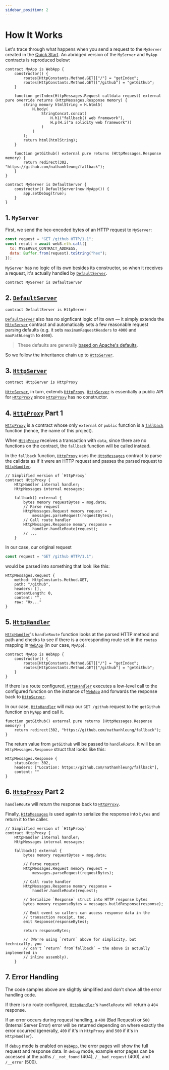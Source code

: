 ```yaml
---
sidebar_position: 2
---
```


# How It Works

Let's trace through what happens when you send a request to the `MyServer` created in the [Quick Start](/docs/quick-start). An abridged version of the `MyServer` and `MyApp` contracts is reproduced below:

```solidity title="MyApp.sol" showLineNumbers
contract MyApp is WebApp {
    constructor() {
        routes[HttpConstants.Method.GET]["/"] = "getIndex";
        routes[HttpConstants.Method.GET]["/github"] = "getGithub";
    }

    function getIndex(HttpMessages.Request calldata request) external pure override returns (HttpMessages.Response memory) {
        string memory htmlString = H.html5(
            H.body(
                StringConcat.concat(
                    H.h1("fallback() web framework"),
                    H.p(H.i("a solidity web framework"))
                )
            )
        );
        return html(htmlString);
    }

    function getGithub() external pure returns (HttpMessages.Response memory) {
        return redirect(302, "https://github.com/nathanhleung/fallback");
    }
}

contract MyServer is DefaultServer {
    constructor() DefaultServer(new MyApp()) {
        app.setDebug(true);
    }
}
```

## 1. `MyServer`

First, we send the hex-encoded bytes of an HTTP request to `MyServer`:

```javascript title="Example Request in JavaScript" showLineNumbers
const request = "GET /github HTTP/1.1";
const result = await web3.eth.call({
  to: MYSERVER_CONTRACT_ADDRESS,
  data: Buffer.from(request).toString("hex");
});
```

`MyServer` has no logic of its own besides its constructor, so when it receives a request, it's actually handled by [`DefaultServer`](https://github.com/nathanhleung/fallback/blob/main/src/HttpServer.sol).

```solidity title="MyServer.sol"
contract MyServer is DefaultServer
```

## 2. [`DefaultServer`](https://github.com/nathanhleung/fallback/blob/main/src/HttpServer.sol)

```solidity title="HttpServer.sol"
contract DefaultServer is HttpServer
```

[`DefaultServer`](https://github.com/nathanhleung/fallback/blob/main/src/HttpServer.sol) also has no signficant logic of its own — it simply extends the [`HttpServer`](https://github.com/nathanhleung/fallback/blob/main/src/HttpServer.sol) contract and automatically sets a few reasonable request parsing defaults (e.g. it sets `maximumRequestHeaders` to `4000` and `maxPathLength` to `4000`).

> These defaults are generally [based on Apache's defaults](https://stackoverflow.com/questions/1289585/what-is-apaches-maximum-url-length).

So we follow the inheritance chain up to [`HttpServer`](https://github.com/nathanhleung/fallback/blob/main/src/HttpServer.sol).

## 3. [`HttpServer`](https://github.com/nathanhleung/fallback/blob/main/src/HttpServer.sol)

```solidity title="HttpServer.sol"
contract HttpServer is HttpProxy
```

[`HttpServer`](https://github.com/nathanhleung/fallback/blob/main/src/HttpServer.sol), in turn, extends [`HttpProxy`](https://github.com/nathanhleung/fallback/blob/main/src/http/HttpProxy.sol). [`HttpServer`](https://github.com/nathanhleung/fallback/blob/main/src/HttpServer.sol) is essentially a public API for [`HttpProxy`](https://github.com/nathanhleung/fallback/blob/main/src/http/HttpProxy.sol) since [`HttpProxy`](https://github.com/nathanhleung/fallback/blob/main/src/http/HttpProxy.sol) has no constructor.

## 4. [`HttpProxy`](https://github.com/nathanhleung/fallback/blob/main/src/http/HttpProxy.sol) Part 1

[`HttpProxy`](https://github.com/nathanhleung/fallback/blob/main/src/http/HttpProxy.sol) is a contract whose only `external` or `public` function is a [`fallback`](https://docs.soliditylang.org/en/v0.8.17/contracts.html#fallback-function) function (hence, the name of this project).

When [`HttpProxy`](https://github.com/nathanhleung/fallback/blob/main/src/http/HttpProxy.sol) receives a transaction with `data`, since there are no functions on the contract, the `fallback` function will be called instead.

In the `fallback` function, [`HttpProxy`](https://github.com/nathanhleung/fallback/blob/main/src/http/HttpProxy.sol) uses the [`HttpMessages`](https://github.com/nathanhleung/fallback/blob/main/src/http/HttpMessages.sol) contract to parse the calldata as if it were an HTTP request and passes the parsed request to [`HttpHandler`](https://github.com/nathanhleung/fallback/blob/main/src/http/HttpHandler.sol).

```solidity title="HttpProxy.sol" showLineNumbers
// Simplified version of `HttpProxy`
contract HttpProxy {
    HttpHandler internal handler;
    HttpMessages internal messages;

    fallback() external {
        bytes memory requestBytes = msg.data;
        // Parse request
        HttpMessages.Request memory request =
            messages.parseRequest(requestBytes);
        // Call route handler
        HttpMessages.Response memory response =
            handler.handleRoute(request);
        // ...
    }
```

In our case, our original request

```js
const request = "GET /github HTTP/1.1";
```

would be parsed into something that look like this:

```solidity
HttpMessages.Request {
    method: HttpConstants.Method.GET,
    path: "/github",
    headers: [],
    contentLength: 0,
    content: "",
    raw: "0x..."
}
```

## 5. [`HttpHandler`](https://github.com/nathanhleung/fallback/blob/main/src/http/HttpHandler.sol)

[`HttpHandler`](https://github.com/nathanhleung/fallback/blob/main/src/http/HttpHandler.sol)'s `handleRoute` function looks at the parsed HTTP method and path and checks to see if there is a corresponding route set in the `routes` mapping in [`WebApp`](https://github.com/nathanhleung/fallback/blob/main/src/WebApp.sol) (in our case, `MyApp`).

```solidity title="MyApp.sol" showLineNumbers
contract MyApp is WebApp {
    constructor() {
        routes[HttpConstants.Method.GET]["/"] = "getIndex";
        routes[HttpConstants.Method.GET]["/github"] = "getGithub";
    }
}
```

If there is a route configured, [`HttpHandler`](https://github.com/nathanhleung/fallback/blob/main/src/http/HttpHandler.sol) executes a low-level call to the configured function on the instance of [`WebApp`](https://github.com/nathanhleung/fallback/blob/main/src/WebApp.sol) and forwards the response back to [`HttpServer`](https://github.com/nathanhleung/fallback/blob/main/src/httpServer.sol).

In our case, [`HttpHandler`](https://github.com/nathanhleung/fallback/blob/main/src/http/HttpHandler.sol) will map our `GET /github` request to the `getGithub` function on `MyApp` and call it.

```solidity title="MyApp.sol" showLineNumbers
function getGithub() external pure returns (HttpMessages.Response memory) {
    return redirect(302, "https://github.com/nathanhleung/fallback");
}
```

The return value from `getGithub` will be passed to `handleRoute`. It will be an `HttpMessages.Response` struct that looks like this:

```solidity
HttpMessages.Response {
    statusCode: 302,
    headers: ["Location: https://github.com/nathanhleung/fallback"],
    content: ""
}
```

## 6. [`HttpProxy`](https://github.com/nathanhleung/fallback/blob/main/src/http/HttpProxy.sol) Part 2

`handleRoute` will return the response back to [`HttpProxy`](https://github.com/nathanhleung/fallback/blob/main/src/http/HttpProxy.sol).

Finally, [`HttpMessages`](https://github.com/nathanhleung/fallback/blob/main/src/http/HttpMessages.sol) is used again to serialize the response into `bytes` and return it to the caller.

```solidity title="HttpProxy.sol" showLineNumbers
// Simplified version of `HttpProxy`
contract HttpProxy {
    HttpHandler internal handler;
    HttpMessages internal messages;

    fallback() external {
        bytes memory requestBytes = msg.data;

        // Parse request
        HttpMessages.Request memory request =
            messages.parseRequest(requestBytes);

        // Call route handler
        HttpMessages.Response memory response =
            handler.handleRoute(request);

        // Serialize `Response` struct into HTTP response bytes
        bytes memory responseBytes = messages.buildResponse(response);

        // Emit event so callers can access response data in the
        // transaction receipt, too.
        emit Response(responseBytes);

        return responseBytes;

        // (We're using `return` above for simplicity, but technically, you
        // can't `return` from`fallback` — the above is actually implemented in
        // inline assembly).
    }
```

## 7. Error Handling

The code samples above are slightly simplified and don't show all the error handling code.

If there is no route configured, [`HttpHandler`](https://github.com/nathanhleung/fallback/blob/main/src/http/HttpHandler.sol)'s `handleRoute` will return a `404` response.

If an error occurs during request handling, a `400` (Bad Request) or `500` (Internal Server Error) error will be returned depending on where exactly the error occurred (generally, `400` if it's in `HttpProxy` and `500` if it's in `HttpHandler`).

If `debug` mode is enabled on [`WebApp`](https://github.com/nathanhleung/fallback/blob/main/src/WebApp.sol), the error pages will show the full request and response data. In `debug` mode, example error pages can be accessed at the paths `/__not_found` (404), `/__bad_request` (400), and `/__error` (500).
